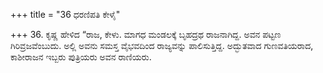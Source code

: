 +++
title = "36 ಧರಣಿಪತಿ ಕೇಳೈ"

+++
36. ಕೃಷ್ಣ ಹೇಳಿದ “ರಾಜ, ಕೇಳು. ಮಾಗಧ ಮಂಡಲಕ್ಕೆ ಬೃಹದ್ರಥ ರಾಜನಾಗಿದ್ದ. ಅವನ ಪಟ್ಟಣ ಗಿರಿವ್ರಜವೆಂಬುದು. ಅಲ್ಲಿ ಅವನು ಸಮಸ್ತ ವೈಭವದಿಂದ ರಾಜ್ಯವನ್ನು ಪಾಲಿಸುತ್ತಿದ್ದ. ಅದ್ಭುತವಾದ ಗುಣವತಿಯರಾದ, ಕಾಶೀರಾಜನ ಇಬ್ಬರು ಪುತ್ರಿಯರು ಅವನ ರಾಣಿಯರು.